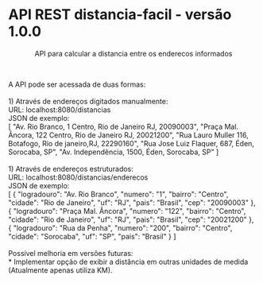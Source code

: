# API REST distancia-facil - versão 1.0.0
<p align="center">API para calcular a distancia entre os enderecos informados</p>
<br />
<p>A API pode ser acessada de duas formas:<br/><br/>
1) Através de endereços digitados manualmente:<br/>
URL: localhost:8080/distancias<br/>
JSON de exemplo:<br/>
[
    "Av. Rio Branco, 1 Centro, Rio de Janeiro RJ, 20090003", 
    "Praça Mal. Âncora, 122 Centro, Rio de Janeiro RJ, 20021200", 
    "Rua Lauro Muller 116, Botafogo, Rio de janeiro,RJ, 22290160",
    "Rua Jose Luiz Flaquer, 687, Éden, Sorocaba, SP",
    "Av. Independência, 1500, Éden, Sorocaba, SP"
]<br/><br/> 
1) Através de endereços estruturados:<br/>
URL: localhost:8080/distancias/enderecos<br/>
JSON de exemplo:<br/>
[
    {
        "logradouro": "Av. Rio Branco",
        "numero": "1",
        "bairro": "Centro",
        "cidade": "Rio de Janeiro",
        "uf": "RJ",
        "pais": "Brasil",
        "cep": "20090003"
    },
    {
        "logradouro": "Praça Mal. Âncora",
        "numero": "122",
        "bairro": "Centro",
        "cidade": "Rio de Janeiro",
        "uf": "RJ",
        "pais": "Brasil",
        "cep": "20021200"
    },
    {
        "logradouro": "Rua da Penha",
        "numero": "200",
        "bairro": "Centro",
        "cidade": "Sorocaba",
        "uf": "SP",
        "pais": "Brasil"
    }
]
<br/><br/>
Possível melhoria em versões futuras:<br/>
* Implementar opção de exibir a distância em outras unidades de medida (Atualmente apenas utiliza KM).
